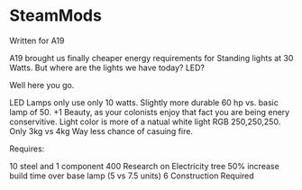 # SteamMods

Written for A19

A19 brought us finally cheaper energy requirements for Standing lights at 30 Watts. 
But where are the lights we have today? LED? 

Well here you go.

LED Lamps only use only 10 watts. 
Slightly more durable 60 hp vs. basic lamp of 50. 
+1 Beauty, as your colonists enjoy that fact you are being enery conservitive. 
Light color is more of a natual white light RGB 250,250,250. 
Only 3kg vs 4kg 
Way less chance of casuing fire. 

Requires:

10 steel and 1 component 
400 Research on Electricity tree 
50% increase build time over base lamp (5 vs 7.5 units) 
6 Construction Required 
